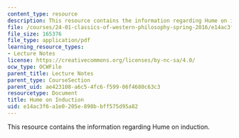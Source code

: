 ```yaml
---
content_type: resource
description: This resource contains the information regarding Hume on induction.
file: /courses/24-01-classics-of-western-philosophy-spring-2016/e14ac3f6a1e0205e898bbff575d95a82_MIT24_01S16_SES16.pdf
file_size: 165376
file_type: application/pdf
learning_resource_types:
- Lecture Notes
license: https://creativecommons.org/licenses/by-nc-sa/4.0/
ocw_type: OCWFile
parent_title: Lecture Notes
parent_type: CourseSection
parent_uid: ae423108-a6c5-4fc6-f599-06f4680c63c3
resourcetype: Document
title: Hume on Induction
uid: e14ac3f6-a1e0-205e-898b-bff575d95a82
---
```

This resource contains the information regarding Hume on induction.